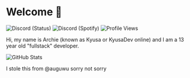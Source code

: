 # Welcome 👋
![Discord (Status)](https://img.shields.io/endpoint?url=https://dev.discordprofiles.me/api/badge/status/596879758244053002?simple=true&logo=discord&logoColor=white&color=43B581) ![Discord (Spotify)](https://img.shields.io/endpoint?label=Listening%20To&url=https://dev.discordprofiles.me/api/badge/spotify/596879758244053002&color=1ED45F)
![Profile Views](https://komarev.com/ghpvc/?username=KyusaDev)

Hi, my name is Archie (known as Kyusa or KyusaDev online) and I am a 13 year old "fullstack" developer.

![GitHub Stats](https://github-readme-stats.vercel.app/api?username=KyusaDev&count_private=true&show_icons=true&theme=dracula)

I stole this from @auguwu sorry not sorry
